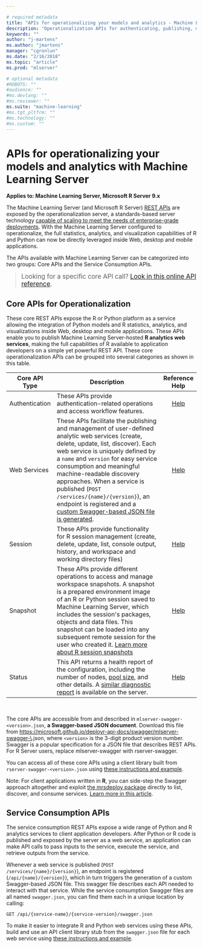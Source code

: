 ```yaml
---

# required metadata
title: "APIs for operationalizing your models and analytics - Machine Learning Server "
description: "Operationalization APIs for authenticating, publishing, managing, and consuming web services with Machine Learning Server  or Microsoft R Server."
keywords: ""
author: "j-martens"
ms.author: "jmartens"
manager: "cgronlun"
ms.date: "2/16/2018"
ms.topic: "article"
ms.prod: "mlserver"

# optional metadata
#ROBOTS: ""
#audience: ""
#ms.devlang: ""
#ms.reviewer: ""
ms.suite: "machine-learning"
#ms.tgt_pltfrm: ""
#ms.technology: ""
#ms.custom: ""
---
```


# APIs for operationalizing your models and analytics with Machine Learning Server  

**Applies to: Machine Learning Server, Microsoft R Server 9.x**

The Machine Learning Server (and Microsoft R Server) <a href="https://microsoft.github.io/deployr-api-docs/" target="_blank">REST APIs</a> are exposed by the operationalization server, a standards-based server technology [capable of scaling to meet the needs of enterprise-grade deployments](configure-machine-learning-server-enterprise.md). With the Machine Learning Server configured to operationalize, the full statistics, analytics, and visualization capabilities of R and Python can now be directly leveraged inside Web, desktop and mobile applications.

The APIs available with Machine Learning Server can be categorized into two groups: Core APIs and the Service Consumption APIs.

><big>Looking for a specific core API call? <a href="https://microsoft.github.io/deployr-api-docs/" target="_blank">Look in this online API reference</a>.</big>


<a name="core"></a>

## Core APIs for Operationalization 

These core REST APIs expose the R or Python platform as a service allowing the integration of Python models and R statistics, analytics, and visualizations inside Web, desktop and mobile applications.  These APIs enable you to publish Machine Learning Server-hosted **R analytics web services**, making the full capabilities of R available to application developers on a simple yet powerful REST API. These core operationalization APIs can be grouped into several categories as shown in this table. 

Core API Type|Description|Reference Help
---------|-----------|:-----:
Authentication|These APIs provide authentication-related operations and access workflow features.|<a href="https://microsoft.github.io/deployr-api-docs/#authentication-apis" target="_blank">Help</a>
Web Services|These APIs facilitate the publishing and management of user-defined analytic web services (create, delete, update, list, discover). Each web service is uniquely defined by a `name` and `version` for easy service consumption and meaningful machine-readable discovery approaches. When a service is published (<code>POST /services/{name}/{version}</code>), an endpoint is registered and a [custom Swagger-based JSON file is generated](how-to-build-api-clients-from-swagger-for-app-integration.md).|<a href="https://microsoft.github.io/deployr-api-docs/#services-management-apis" target="_blank">Help</a>
Session|These APIs provide functionality for R session management (create, delete, update, list, console output, history, and workspace and working directory files)|<a href="https://microsoft.github.io/deployr-api-docs/#session-apis" target="_blank">Help</a>
Snapshot|These APIs provide different operations to access and manage workspace snapshots. A snapshot is a prepared environment image of an R or Python session saved to Machine Learning Server, which includes the session's packages, objects and data files. This snapshot can be loaded into any subsequent remote session for the user who created it. [Learn more about R session snapshots](../r/how-to-execute-code-remotely.md#snapshot) |<a href="https://microsoft.github.io/deployr-api-docs/#snapshot-apis" target="_blank">Help</a>
Status|This API returns a health report of the configuration, including the number of nodes, [pool size](configure-evaluate-capacity.md#pool), and other details. A [similar diagnostic report](configure-run-diagnostics.md) is available on the server.|<a href="https://microsoft.github.io/deployr-api-docs/#status-apis" target="_blank">Help</a>

<br>

The core APIs are accessible from and described in  `mlserver-swagger-<version>.json`, **a Swagger-based JSON document**. Download this file from https://microsoft.github.io/deployr-api-docs/swagger/mlserver-swagger-\<version>.json, where `<version>` is the 3-digit product version number. Swagger is a popular specification for a JSON file that describes REST APIs.  For R Server users, replace mlserver-swagger with rserver-swagger.

You can access all of these core APIs using a client library built from `rserver-swagger-<version>.json` using [these instructions and example](how-to-build-api-clients-from-swagger-for-app-integration.md).

Note: For client applications written in **R**, you can side-step the Swagger approach altogether and exploit [the mrsdeploy package](../r-reference/mrsdeploy/mrsdeploy-package.md) directly to list, discover, and consume services. [Learn more in this article](how-to-consume-web-service-interact-in-r.md).

## Service Consumption APIs

The service consumption REST APIs expose a wide range of Python and R analytics services to client application developers.   After Python or R code is published and exposed by the server as a web service, an application can make API calls to pass inputs to the service, execute the service, and retrieve outputs from the service.  

Whenever a web service is published (<code>POST /services/{name}/{version}</code>), an endpoint is registered (<code>/api/{name}/{version}</code>), which in turn triggers the generation of a custom Swagger-based JSON file. This swagger file describes each API needed to interact with that service. While the service consumption Swagger files are all named `swagger.json`, you can find them each in a unique location by calling:
```
GET /api/{service-name}/{service-version}/swagger.json
``` 

To make it easier to integrate R and Python web services using these APIs, build and use an API client library stub from the `swagger.json` file for each web service using [these instructions and example](how-to-build-api-clients-from-swagger-for-app-integration.md).
